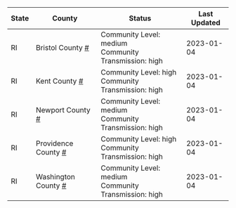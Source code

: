 State | County | Status | Last Updated
--- | --- | --- | --- 
RI | Bristol County <a href="#bristol_county">#</a> | <a name="bristol_county"></a>Community Level: medium<br/>Community Transmission: high | 2023-01-04
RI | Kent County <a href="#kent_county">#</a> | <a name="kent_county"></a>Community Level: high<br/>Community Transmission: high | 2023-01-04
RI | Newport County <a href="#newport_county">#</a> | <a name="newport_county"></a>Community Level: medium<br/>Community Transmission: high | 2023-01-04
RI | Providence County <a href="#providence_county">#</a> | <a name="providence_county"></a>Community Level: high<br/>Community Transmission: high | 2023-01-04
RI | Washington County <a href="#washington_county">#</a> | <a name="washington_county"></a>Community Level: medium<br/>Community Transmission: high | 2023-01-04
